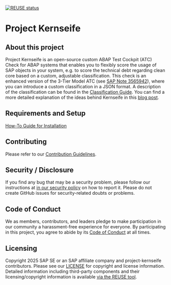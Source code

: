 [![REUSE status](https://api.reuse.software/badge/github.com/SAP/project-kernseife)](https://api.reuse.software/info/github.com/SAP/project-kernseife)

# Project Kernseife

## About this project

Project Kernseife is an open-source custom ABAP Test Cockpit (ATC) Check for ABAP systems that enables you to flexibly score the usage of SAP objects in your system, e.g. to score the technical debt regarding clean core based on a custom, adjustable classification.
This check is an enhanced version of the 3-Tier Model ATC (see [SAP Note 3565942](https://me.sap.com/notes/3565942)), where you can introduce a custom classification in a JSON format. A description of the  classification can be found in the [Classification Guide](https://github.com/SAP/project-kernseife/blob/main/classification-guide.md).
You can find a more detailed explanation of the ideas behind Kernseife in this [blog post](https://lnkd.in/ertT5mRG).

## Requirements and Setup

[How-To Guide for Installation](https://github.com/SAP/project-kernseife/blob/main/installation-guide.md)

## Contributing
Please refer to our [Contribution Guidelines](CONTRIBUTING.md). 

## Security / Disclosure
If you find any bug that may be a security problem, please follow our instructions at [in our security policy](https://github.com/SAP/project-kernseife/security/policy) on how to report it. Please do not create GitHub issues for security-related doubts or problems.

## Code of Conduct

We as members, contributors, and leaders pledge to make participation in our community a harassment-free experience for everyone. By participating in this project, you agree to abide by its [Code of Conduct](https://github.com/SAP/.github/blob/main/CODE_OF_CONDUCT.md) at all times.

## Licensing

Copyright 2025 SAP SE or an SAP affiliate company and project-kernseife contributors. Please see our [LICENSE](LICENSE) for copyright and license information. Detailed information including third-party components and their licensing/copyright information is available [via the REUSE tool](https://api.reuse.software/info/github.com/SAP/project-kernseife).
